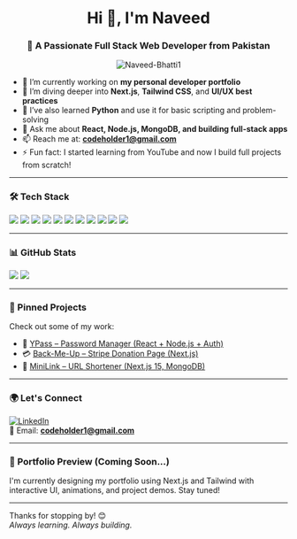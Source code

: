 <h1 align="center">Hi 👋, I'm Naveed</h1>
<h3 align="center">🚀 A Passionate Full Stack Web Developer from Pakistan</h3>

<p align="center">
  <img src="https://komarev.com/ghpvc/?username=Naveed-Bhatti1&label=Profile%20views&color=0e75b6&style=flat" alt="Naveed-Bhatti1" />
</p>

- 🔭 I’m currently working on **my personal developer portfolio**
- 🌱 I’m diving deeper into **Next.js**, **Tailwind CSS**, and **UI/UX best practices**
- 🐍 I’ve also learned **Python** and use it for basic scripting and problem-solving
- 💬 Ask me about **React, Node.js, MongoDB, and building full-stack apps**
- 📫 Reach me at: **codeholder1@gmail.com**
- ⚡ Fun fact: I started learning from YouTube and now I build full projects from scratch!

---

### 🛠️ Tech Stack
<p align="left">
  <img src="https://img.shields.io/badge/HTML5-E34F26?style=flat-square&logo=html5&logoColor=white"/>
  <img src="https://img.shields.io/badge/CSS3-1572B6?style=flat-square&logo=css3&logoColor=white"/>
  <img src="https://img.shields.io/badge/JavaScript-F7DF1E?style=flat-square&logo=javascript&logoColor=black"/>
  <img src="https://img.shields.io/badge/Bootstrap-563d7c?style=flat-square&logo=bootstrap&logoColor=white"/>
  <img src="https://img.shields.io/badge/TailwindCSS-38B2AC?style=flat-square&logo=tailwind-css&logoColor=white"/>
  <img src="https://img.shields.io/badge/React-20232A?style=flat-square&logo=react&logoColor=61DAFB"/>
  <img src="https://img.shields.io/badge/Next.js-000000?style=flat-square&logo=next.js&logoColor=white"/>
  <img src="https://img.shields.io/badge/Node.js-339933?style=flat-square&logo=nodedotjs&logoColor=white"/>
  <img src="https://img.shields.io/badge/Express.js-404D59?style=flat-square"/>
  <img src="https://img.shields.io/badge/MongoDB-4DB33D?style=flat-square&logo=mongodb&logoColor=white"/>
  <img src="https://img.shields.io/badge/Python-3776AB?style=flat-square&logo=python&logoColor=white"/>
</p>

---

### 📊 GitHub Stats
<p align="left">
  <img src="https://github-readme-stats.vercel.app/api?username=Naveed-Bhatti1&show_icons=true&theme=tokyonight" />
  <img src="https://github-readme-streak-stats.demolab.com?user=Naveed-Bhatti1&theme=tokyonight" />


</p>

---

### 📌 Pinned Projects
Check out some of my work:

- 🔐 [YPass – Password Manager (React + Node.js + Auth)](https://github.com/code-holder1/YPass-Your-Personal-Password-Vault)
- 💳 [Back-Me-Up – Stripe Donation Page (Next.js)](https://github.com/Naveed-Bhatti1/Back-Me-Up)
- 🔗 [MiniLink – URL Shortener (Next.js 15, MongoDB)](https://github.com/Naveed-Bhatti1/Minilink-Your-Trusted-URL-Shortener)

---

### 🌍 Let's Connect

[![LinkedIn](https://img.shields.io/badge/LinkedIn-0077B5?style=flat-square&logo=linkedin&logoColor=white)](https://www.linkedin.com/in/your-link-soon/)  
📧 Email: **codeholder1@gmail.com**

---

### 🎯 Portfolio Preview (Coming Soon...)

I'm currently designing my portfolio using Next.js and Tailwind with interactive UI, animations, and project demos. Stay tuned!

---

Thanks for stopping by! 😊  
*Always learning. Always building.*


